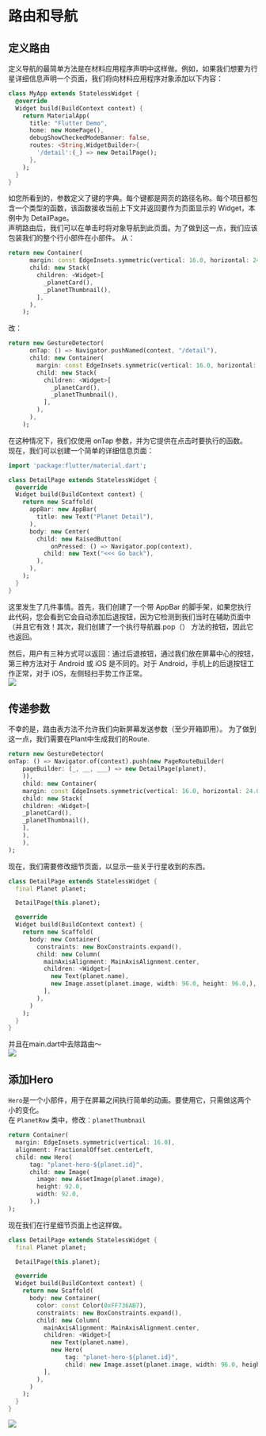 # 路由和导航  
 
## 定义路由  
定义导航的最简单方法是在材料应用程序声明中这样做。例如，如果我们想要为行星详细信息声明一个页面，我们将向材料应用程序对象添加以下内容：  
```dart
class MyApp extends StatelessWidget {
  @override
  Widget build(BuildContext context) {
    return MaterialApp(
      title: "Flutter Demo",
      home: new HomePage(),
      debugShowCheckedModeBanner: false,
      routes: <String,WidgetBuilder>{
        '/detail':(_) => new DetailPage();
      },
    );
  }
}
```
如您所看到的，参数定义了键的字典。每个键都是网页的路径名称。每个项目都包含一个类型的函数，该函数接收当前上下文并返回要作为页面显示的 Widget，本例中为 DetailPage。  
声明路由后，我们可以在单击时将对象导航到此页面。为了做到这一点，我们应该包装我们的整个行小部件在小部件。
从：
```dart
return new Container(
      margin: const EdgeInsets.symmetric(vertical: 16.0, horizontal: 24.0),
      child: new Stack(
        children: <Widget>[
          _planetCard(),
          _planetThumbnail(),
        ],
      ),
    );
```
改：
```dart
return new GestureDetector(
      onTap: () => Navigator.pushNamed(context, "/detail"),
      child: new Container(
        margin: const EdgeInsets.symmetric(vertical: 16.0, horizontal: 24.0),
        child: new Stack(
          children: <Widget>[
            _planetCard(),
            _planetThumbnail(),
          ],
        ),
      ),
    );
```
在这种情况下，我们仅使用 onTap 参数，并为它提供在点击时要执行的函数。  
现在，我们可以创建一个简单的详细信息页面：  
```dart
import 'package:flutter/material.dart';

class DetailPage extends StatelessWidget {
  @override
  Widget build(BuildContext context) {
    return new Scaffold(
      appBar: new AppBar(
        title: new Text("Planet Detail"),
      ),
      body: new Center(
        child: new RaisedButton(
            onPressed: () => Navigator.pop(context),
          child: new Text("<<< Go back"),
        ),
      ),
    );
  }
}
```
这里发生了几件事情。首先，我们创建了一个带 AppBar 的脚手架，如果您执行此代码，您会看到它会自动添加后退按钮，因为它检测到我们当时在辅助页面中（并且它有效！其次，我们创建了一个执行导航器.pop（） 方法的按钮，因此它也返回。

然后，用户有三种方式可以返回：通过后退按钮，通过我们放在屏幕中心的按钮，第三种方法对于 Android 或 iOS 是不同的。对于 Android，手机上的后退按钮工作正常，对于 iOS，左侧轻扫手势工作正常。  
![](image/detail.png)  
## 传递参数
不幸的是，路由表方法不允许我们向新屏幕发送参数（至少开箱即用）。
为了做到这一点，我们需要在Plant中生成我们的Route.
```dart
return new GestureDetector(
onTap: () => Navigator.of(context).push(new PageRouteBuilder(
    pageBuilder: (_, __, ___) => new DetailPage(planet),
    )),
    child: new Container(
    margin: const EdgeInsets.symmetric(vertical: 16.0, horizontal: 24.0),
    child: new Stack(
    children: <Widget>[
    _planetCard(),
    _planetThumbnail(),
    ],
    ),
    ),
);
```
现在，我们需要修改细节页面，以显示一些关于行星收到的东西。
```dart
class DetailPage extends StatelessWidget {
  final Planet planet;

  DetailPage(this.planet);

  @override
  Widget build(BuildContext context) {
    return new Scaffold(
      body: new Container(
        constraints: new BoxConstraints.expand(),
        child: new Column(
          mainAxisAlignment: MainAxisAlignment.center,
          children: <Widget>[
            new Text(planet.name),
            new Image.asset(planet.image, width: 96.0, height: 96.0,),
          ],
        ),
      )
    );
  }
}
```
并且在main.dart中去除路由～  
![](image/detail2.png)
## 添加Hero  
`Hero`是一个小部件，用于在屏幕之间执行简单的动画。要使用它，只需做这两个小的变化。  
在 `PlanetRow` 类中，修改：`planetThumbnail`  
```dart
return Container(
  margin: EdgeInsets.symmetric(vertical: 16.0),
  alignment: FractionalOffset.centerLeft,
  child: new Hero(
      tag: "planet-hero-${planet.id}",
      child: new Image(
        image: new AssetImage(planet.image),
        height: 92.0,
        width: 92.0,
      ),)
);
```  
现在我们在行星细节页面上也这样做。 
```dart
class DetailPage extends StatelessWidget {
  final Planet planet;

  DetailPage(this.planet);

  @override
  Widget build(BuildContext context) {
    return new Scaffold(
      body: new Container(
        color: const Color(0xFF736AB7),
        constraints: new BoxConstraints.expand(),
        child: new Column(
          mainAxisAlignment: MainAxisAlignment.center,
          children: <Widget>[
            new Text(planet.name),
            new Hero(
                tag: "planet-hero-${planet.id}",
                child: new Image.asset(planet.image, width: 96.0, height: 96.0,)),
          ],
        ),
      )
    );
  }
}
```  
![](image/detail3.png)